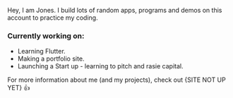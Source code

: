 Hey, I am Jones. I build lots of random apps, programs and demos on this account to practice my coding.

### Currently working on:
- Learning Flutter.
- Making a portfolio site.
- Launching a Start up - learning to pitch and rasie capital.

For more information about me (and my projects), check out {SITE NOT UP YET} :+1:
